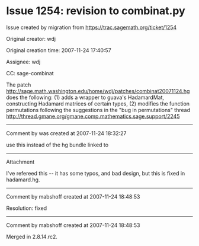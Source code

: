 # Issue 1254: revision to combinat.py

Issue created by migration from https://trac.sagemath.org/ticket/1254

Original creator: wdj

Original creation time: 2007-11-24 17:40:57

Assignee: wdj

CC:  sage-combinat

The patch
http://sage.math.washington.edu/home/wdj/patches/combinat20071124.hg
does the following: 
(1) adds a wrapper to guava's HadamardMat, constructing Hadamard matrices of 
certain types,
(2) modifies the function permutations following the suggestions in the 
"bug in permutations" thread
http://thread.gmane.org/gmane.comp.mathematics.sage.support/2245


---

Comment by was created at 2007-11-24 18:32:27

use this instead of the hg bundle linked to


---

Attachment

I've refereed this -- it has some typos, and bad design, but this is fixed in hadamard.hg.


---

Comment by mabshoff created at 2007-11-24 18:48:53

Resolution: fixed


---

Comment by mabshoff created at 2007-11-24 18:48:53

Merged in 2.8.14.rc2.

